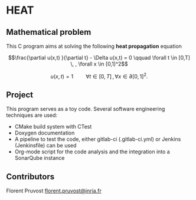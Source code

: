HEAT
====================

Mathematical problem
---------------------

This C program aims at solving the following **heat propagation** equation

```math
\frac{\partial u(x,t) }{\partial t} - \Delta u(x,t) = 0 \qquad \forall  t \in [0,T] \, , \forall x \in [0,1]^2
```
```math
u(x,t) = 1 \, \qquad \forall  t \in [0,T] \, , \forall x \in \partial [0,1]^2.
```

Project
---------------------

This program serves as a toy code.
Several software engineering techniques are used:

* CMake build system with CTest
* Doxygen documentation
* A pipeline to test the code, either gitlab-ci (.gitlab-ci.yml) or Jenkins (Jenkinsfile) can be used
* Org-mode script for the code analysis and the integration into a SonarQube instance


Contributors
------------
Florent Pruvost florent.pruvost@inria.fr
